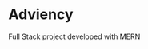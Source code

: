 # Adviency

Full Stack project developed with MERN

<!-- ```
git clone https://github.com/julianv97/giffy.git

cd giffy

npm install

npm start
``` -->
